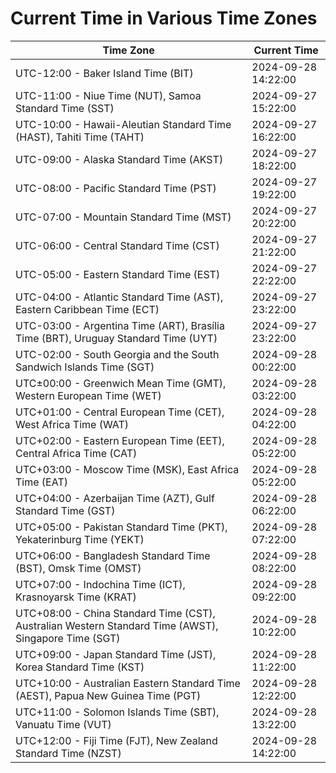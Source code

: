 # Current Time in Various Time Zones

| Time Zone | Current Time |
|-----------|--------------|
| UTC-12:00 - Baker Island Time (BIT) | 2024-09-28 14:22:00 |
| UTC-11:00 - Niue Time (NUT), Samoa Standard Time (SST) | 2024-09-27 15:22:00 |
| UTC-10:00 - Hawaii-Aleutian Standard Time (HAST), Tahiti Time (TAHT) | 2024-09-27 16:22:00 |
| UTC-09:00 - Alaska Standard Time (AKST) | 2024-09-27 18:22:00 |
| UTC-08:00 - Pacific Standard Time (PST) | 2024-09-27 19:22:00 |
| UTC-07:00 - Mountain Standard Time (MST) | 2024-09-27 20:22:00 |
| UTC-06:00 - Central Standard Time (CST) | 2024-09-27 21:22:00 |
| UTC-05:00 - Eastern Standard Time (EST) | 2024-09-27 22:22:00 |
| UTC-04:00 - Atlantic Standard Time (AST), Eastern Caribbean Time (ECT) | 2024-09-27 23:22:00 |
| UTC-03:00 - Argentina Time (ART), Brasília Time (BRT), Uruguay Standard Time (UYT) | 2024-09-27 23:22:00 |
| UTC-02:00 - South Georgia and the South Sandwich Islands Time (SGT) | 2024-09-28 00:22:00 |
| UTC±00:00 - Greenwich Mean Time (GMT), Western European Time (WET) | 2024-09-28 03:22:00 |
| UTC+01:00 - Central European Time (CET), West Africa Time (WAT) | 2024-09-28 04:22:00 |
| UTC+02:00 - Eastern European Time (EET), Central Africa Time (CAT) | 2024-09-28 05:22:00 |
| UTC+03:00 - Moscow Time (MSK), East Africa Time (EAT) | 2024-09-28 05:22:00 |
| UTC+04:00 - Azerbaijan Time (AZT), Gulf Standard Time (GST) | 2024-09-28 06:22:00 |
| UTC+05:00 - Pakistan Standard Time (PKT), Yekaterinburg Time (YEKT) | 2024-09-28 07:22:00 |
| UTC+06:00 - Bangladesh Standard Time (BST), Omsk Time (OMST) | 2024-09-28 08:22:00 |
| UTC+07:00 - Indochina Time (ICT), Krasnoyarsk Time (KRAT) | 2024-09-28 09:22:00 |
| UTC+08:00 - China Standard Time (CST), Australian Western Standard Time (AWST), Singapore Time (SGT) | 2024-09-28 10:22:00 |
| UTC+09:00 - Japan Standard Time (JST), Korea Standard Time (KST) | 2024-09-28 11:22:00 |
| UTC+10:00 - Australian Eastern Standard Time (AEST), Papua New Guinea Time (PGT) | 2024-09-28 12:22:00 |
| UTC+11:00 - Solomon Islands Time (SBT), Vanuatu Time (VUT) | 2024-09-28 13:22:00 |
| UTC+12:00 - Fiji Time (FJT), New Zealand Standard Time (NZST) | 2024-09-28 14:22:00 |
